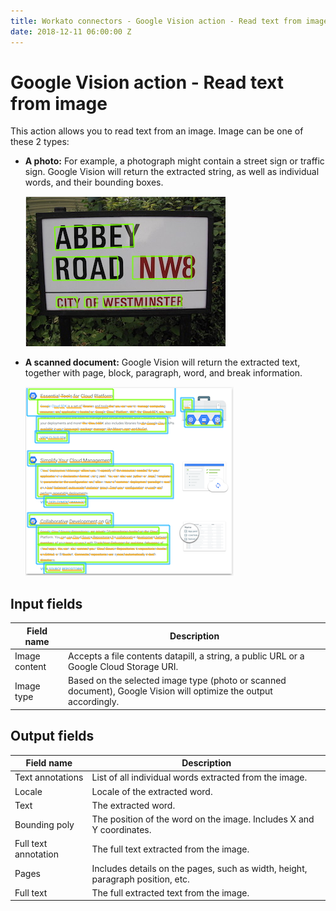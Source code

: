 ```yaml
---
title: Workato connectors - Google Vision action - Read text from image
date: 2018-12-11 06:00:00 Z
---
```


# Google Vision action - Read text from image
This action allows you to read text from an image. Image can be one of these 2 types:

- **A photo:** For example, a photograph might contain a street sign or traffic sign. Google Vision will return the extracted string, as well as individual words, and their bounding boxes.

   ![Abbey Road photo](/assets/images/connectors/google-vision/abbey_road.png)

- **A scanned document:** Google Vision will return the extracted text, together with page, block, paragraph, word, and break information.

  ![Scanned document](/assets/images/connectors/google-vision/document_text.png)

## Input fields

| Field name | Description |
|---|---|
| Image content | Accepts a file contents datapill, a string, a public URL or a Google Cloud Storage URI. |
| Image type | Based on the selected image type (photo or scanned document), Google Vision will optimize the output accordingly. |

## Output fields

| Field name | Description |
|---|---|
| Text annotations | List of all individual words extracted from the image. |
| Locale | Locale of the extracted word. |
| Text | The extracted word. |
| Bounding poly | The position of the word on the image. Includes X and Y coordinates. |
| Full text annotation | The full text extracted from the image. |
| Pages | Includes details on the pages, such as width, height, paragraph position, etc. |
| Full text | The full extracted text from the image. |
